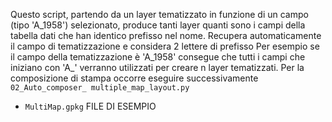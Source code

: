 Questo script, partendo da un layer tematizzato in funzione di un campo (tipo 'A_1958') selezionato, produce tanti layer quanti sono i campi della tabella dati che han identico prefisso nel nome.
Recupera automaticamente il campo di tematizzazione e considera 2 lettere di prefisso
Per esempio se il campo della tematizzazione è 'A_1958' consegue che tutti i campi che iniziano con 'A_' verranno utilizzati
per creare n layer tematizzati.
Per la composizione di stampa occorre eseguire successivamente `02_Auto_composer_ multiple_map_layout.py`
* `MultiMap.gpkg` FILE DI ESEMPIO

